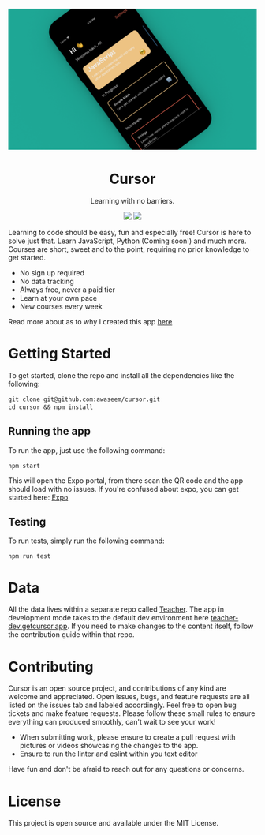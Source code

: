 <p align="center">
  <img src="./assets/cursor_mockup.png">
</p>

<h1 align="center">Cursor</h1>

<p align="center">Learning with no barriers.</p>

<p align="center">
 <img src="https://img.shields.io/badge/License-MIT-blue.svg">
  <img src="https://github.com/awaseem/cursor/workflows/Expo%20Dev%20Build/badge.svg">
</p>

Learning to code should be easy, fun and especially free! Cursor is here to solve just that. Learn JavaScript, Python (Coming soon!) and much more. Courses are short, sweet and to the point, requiring no prior knowledge to get started.

- No sign up required
- No data tracking
- Always free, never a paid tier
- Learn at your own pace
- New courses every week

Read more about as to why I created this app [here](https://aliw.ca/cursor/)

# Getting Started

To get started, clone the repo and install all the dependencies like the following:

```
git clone git@github.com:awaseem/cursor.git
cd cursor && npm install
```

## Running the app

To run the app, just use the following command:

```
npm start
```

This will open the Expo portal, from there scan the QR code and the app should load with no issues. If you're confused about expo, you can get started here: [Expo](https://docs.expo.io/versions/v37.0.0/introduction/walkthrough/)

## Testing

To run tests, simply run the following command:

```
npm run test
```

# Data

All the data lives within a separate repo called [Teacher](https://github.com/awaseem/teacher). The app in development mode takes to the default dev environment here [teacher-dev.getcursor.app](https://teacher-dev.getcursor.app/). If you need to make changes to the content itself, follow the contribution guide within that repo.

# Contributing

Cursor is an open source project, and contributions of any kind are welcome and appreciated. Open issues, bugs, and feature requests are all listed on the issues tab and labeled accordingly. Feel free to open bug tickets and make feature requests. Please follow these small rules to ensure everything can produced smoothly, can't wait to see your work!

- When submitting work, please ensure to create a pull request with pictures or videos showcasing the changes to the app.
- Ensure to run the linter and eslint within you text editor

Have fun and don't be afraid to reach out for any questions or concerns.

# License

This project is open source and available under the MIT License.
